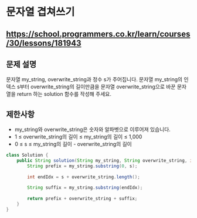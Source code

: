 # 문자열 겹쳐쓰기
https://school.programmers.co.kr/learn/courses/30/lessons/181943
---
## 문제 설명
문자열 my_string, overwrite_string과 정수 s가 주어집니다. 문자열 my_string의 인덱스 s부터 overwrite_string의 길이만큼을 문자열 overwrite_string으로 바꾼 문자열을 return 하는 solution 함수를 작성해 주세요.

## 제한사항
+ my_string와 overwrite_string은 숫자와 알파벳으로 이루어져 있습니다.
+ 1 ≤ overwrite_string의 길이 ≤ my_string의 길이 ≤ 1,000
+ 0 ≤ s ≤ my_string의 길이 - overwrite_string의 길이
```java
class Solution {
    public String solution(String my_string, String overwrite_string, int s) {
        String prefix = my_string.substring(0, s);
        
        int endIdx = s + overwrite_string.length();
        
        String suffix = my_string.substring(endIdx);
        
        return prefix + overwrite_string + suffix;
    }
}
```